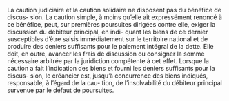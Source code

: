 La caution judiciaire et la caution solidaire ne disposent pas du bénéfice de discus-
sion. La caution simple, à moins qu’elle ait expressément renoncé à ce bénéfice, peut, sur
premières poursuites dirigées contre elle, exiger la discussion du débiteur principal, en indi-
quant les biens de ce dernier susceptibles d’être saisis immédiatement sur le territoire national
et de produire des deniers suffisants pour le paiement intégral de la dette. Elle doit, en outre,
avancer les frais de discussion ou consigner la somme nécessaire arbitrée par la juridiction
compétente à cet effet.
Lorsque la caution a fait l’indication des biens et fourni les deniers suffisants pour la discus-
sion, le créancier est, jusqu’à concurrence des biens indiqués, responsable, à l’égard de la cau-
tion, de l’insolvabilité du débiteur principal survenue par le défaut de poursuites.